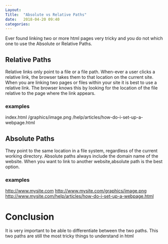 ```yaml
---
Layout: 
Title:  "Absolute vs Relative Paths"
date:   2018-04-20 09:40
categories: 
---
```

Ever found linking two or more html pages very tricky and you do not which one to use the  Absolute or Relative Paths.
## Relative Paths
Relative links only point to a file or a file path.
When-ever a user clicks a relative link, the browser takes them to that location on the current site.
When you are linking two pages or files within your site it is best to use a relative link.
The browser knows this by  looking for the location of the file relative to the page where the link appears.
### examples
index.html
 /graphics/image.png
 /help/articles/how-do-i-set-up-a-webpage.html

## Absolute Paths
They  point to the same location in a file system, regardless of the current working directory.
Absolute paths always include the domain name of the website.
When you want to link to another website,absolute path is the best option.
### examples
http://www.mysite.com
http://www.mysite.com/graphics/image.png
http://www.mysite.com/help/articles/how-do-i-set-up-a-webpage.html

# Conclusion
It is very important to be able to differentiate between the two paths.
This two  paths are still the most tricky things to understand in html

